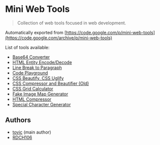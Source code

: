 Mini Web Tools
==============

> Collection of web tools focused in web development.

Automatically exported from [https://code.google.com/p/mini-web-tools](https://code.google.com/archive/p/mini-web-tools)

List of tools available:

 - [Base64 Converter](https://rawgit.com/tovic/mini-web-tools/master/converter.base64.html)
 - [HTML Entity Encode/Decode](https://rawgit.com/tovic/mini-web-tools/master/converter.entity.html)
 - [Line Break to Paragraph](https://rawgit.com/tovic/mini-web-tools/master/converter.line-break.html)
 - [Code Playground](https://rawgit.com/tovic/mini-web-tools/master/code-playground.html)
 - [CSS Beautify, CSS Uglify](https://rawgit.com/tovic/mini-web-tools/master/converter.css.html)
 - [CSS Compressor and Beautifier (Old)](https://rawgit.com/tovic/mini-web-tools/master/css-compressor-and-beautifier.old.html)
 - [CSS Grid Calculator](https://rawgit.com/tovic/mini-web-tools/master/css-grid-calculator.html)
 - [Fake Image Map Generator](https://rawgit.com/tovic/mini-web-tools/master/fake-image-map-generator.html)
 - [HTML Compressor](https://rawgit.com/tovic/mini-web-tools/master/html-compressor.html)
 - [Special Character Generator](https://rawgit.com/tovic/mini-web-tools/master/special-character-generator.html)

Authors
-------

 - [tovic](https://github.com/tovic) (main author)
 - [RDCH106](https://github.com/RDCH106)
